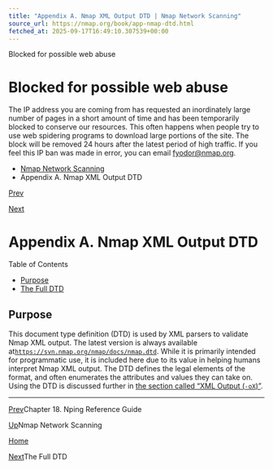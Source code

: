 ```yaml
---
title: "Appendix A. Nmap XML Output DTD | Nmap Network Scanning"
source_url: https://nmap.org/book/app-nmap-dtd.html
fetched_at: 2025-09-17T16:49:10.307539+00:00
---
```


Blocked for possible web abuse

Blocked for possible web abuse
==========

The IP address you are coming from has requested an inordinately large number of pages in a short amount of time and has been temporarily blocked to conserve our resources. This often happens when people try to use web spidering programs to download large portions of the site. The block will be removed 24 hours after the latest period of high traffic. If you feel this IP ban was made in error, you can email fyodor@nmap.org.

* [Nmap Network Scanning](https://nmap.org/book/toc.html)
* Appendix A. Nmap XML Output DTD

[Prev](https://nmap.org/book/nping-man.html)

[Next](https://nmap.org/book/nmap-dtd.html)

Appendix A. Nmap XML Output DTD
==========

Table of Contents

* [Purpose](https://nmap.org/book/app-nmap-dtd.html#idm45818745062096)
* [The Full DTD](https://nmap.org/book/nmap-dtd.html)

Purpose[]()[]()
----------

This document type definition (DTD) is used by XML parsers to
validate Nmap XML output. The latest version is always available at[`https://svn.nmap.org/nmap/docs/nmap.dtd`](https://svn.nmap.org/nmap/docs/nmap.dtd). While it
is primarily intended for programmatic use, it is included here due to
its value in helping humans interpret Nmap XML output. The DTD
defines the legal elements of the format, and often enumerates the
attributes and values they can take on. Using the DTD is discussed
further in [the section called “XML Output (`-oX`)”](https://nmap.org/book/output-formats-xml-output.html).

---

[Prev](https://nmap.org/book/nping-man.html)Chapter 18. Nping Reference Guide

[Up](https://nmap.org/book/toc.html)Nmap Network Scanning

[Home](https://nmap.org/book/toc.html)

[Next](https://nmap.org/book/nmap-dtd.html)The Full DTD